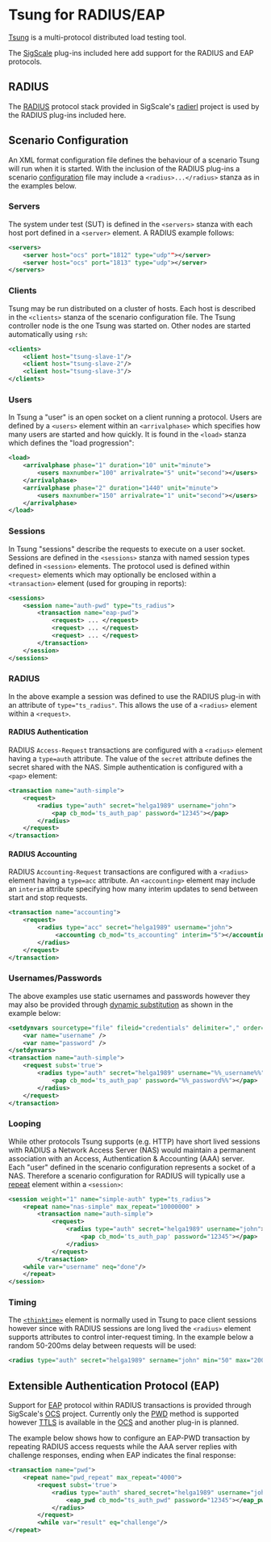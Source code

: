 #  Tsung for RADIUS/EAP

[Tsung](http://tsung.erlang-projects.org) is a multi-protocol
distributed load testing tool.

The [SigScale](http://www.sigscale.org) plug-ins included here add
support for the RADIUS and EAP protocols.

## RADIUS

The [RADIUS](https://tools.ietf.org/html/rfc2865) protocol stack provided
in SigScale's [radierl](http://github.com/sigscale/radierl) project is used by
the RADIUS plug-ins included here.

## Scenario Configuration
An XML format configuration file defines the behaviour of a scenario Tsung will
run when it is started.  With the inclusion of the RADIUS plug-ins a scenario
[configuration](http://tsung.erlang-projects.org/user_manual/configuration.html)
file may include a `<radius>...</radius>` stanza as in the examples below.

### Servers
The system under test (SUT) is defined in the `<servers>` stanza with each
host port defined in a `<server>` element. A RADIUS example follows:
```xml
<servers>
    <server host="ocs" port="1812" type="udp""></server>
    <server host="ocs" port="1813" type="udp"></server>
</servers>
```

### Clients
Tsung may be run distributed on a cluster of hosts. Each host is described
in the `<clients>` stanza of the scenario configuration file. The Tsung
controller node is the one Tsung was started on. Other nodes are started
automatically using `rsh`:
```xml
<clients>
    <client host="tsung-slave-1"/>
    <client host="tsung-slave-2"/>
    <client host="tsung-slave-3"/>
</clients>
```

### Users
In Tsung a "user" is an open socket on a client running a protocol.
Users are defined by a `<users>` element within an `<arrivalphase>`
which specifies how many users are started and how quickly. It is found
in the `<load>` stanza which defines the "load progression":
```xml
<load>
    <arrivalphase phase="1" duration="10" unit="minute">
        <users maxnumber="100" arrivalrate="5" unit="second"></users>
    </arrivalphase>
    <arrivalphase phase="2" duration="1440" unit="minute">
        <users maxnumber="150" arrivalrate="1" unit="second"></users>
    </arrivalphase>
</load>
```

### Sessions
In Tsung "sessions" describe the requests to execute on a user socket.
Sessions are defined in the `<sessions>` stanza with named session
types defined in `<session>` elements. The protocol used is defined
within `<request>` elements which may optionally be enclosed within
a `<transaction>` element (used for grouping in reports):
```xml
<sessions>
    <session name="auth-pwd" type="ts_radius">
        <transaction name="eap-pwd">
            <request> ... </request>
            <request> ... </request>
            <request> ... </request>
        </transaction>
    </session>
</sessions>
```

### RADIUS
In the above example a session was defined to use the RADIUS plug-in with
an attribute of `type="ts_radius"`. This allows the use of a `<radius>`
element within a `<request>`.

#### RADIUS Authentication
RADIUS `Access-Request` transactions are configured with a `<radius>`
element having a `type=auth` attribute. The value of the `secret`
attribute defines the secret shared with the NAS.  Simple authentication
is configured with a `<pap>` element:
```xml
<transaction name="auth-simple">
    <request>
        <radius type="auth" secret="helga1989" username="john">
            <pap cb_mod='ts_auth_pap' password="12345"></pap>
        </radius>
    </request>
</transaction>
```

#### RADIUS Accounting
RADIUS `Accounting-Request` transactions are configured with a `<radius>`
element having a `type=acc` attribute. An `<accounting>` element may include
an `interim` attribute specifying how many interim updates to send between
start and stop requests.
```xml
<transaction name="accounting">
    <request>
        <radius type="acc" secret="helga1989" username="john">
             <accounting cb_mod="ts_accounting" interim="5"></accounting>
        </radius>
    </request>
</transaction>
```

### Usernames/Passwords
The above examples use static usernames and passwords however they may also
be provided through
[dynamic substitution](http://tsung.erlang-projects.org/user_manual/conf-advanced-features.html#dynamic-substitutions)
as shown in the example below:
```xml
<setdynvars sourcetype="file" fileid="credentials" delimiter="," order="random">
    <var name="username" />
    <var name="password" />
</setdynvars>
<transaction name="auth-simple">
    <request subst='true'>
        <radius type="auth" secret="helga1989" username="%%_username%%">
            <pap cb_mod='ts_auth_pap' password="%%_password%%"></pap>
        </radius>
    </request>
</transaction>
```

### Looping
While other protocols Tsung supports (e.g. HTTP) have short lived sessions
with RADIUS a Network Access Server (NAS) would maintain a permanent
association with an Access, Authentication & Accounting (AAA) server. Each
"user" defined in the scenario configuration represents a socket of a NAS.
Therefore a scenario configuration for RADIUS will typically use a
[repeat](http://tsung.erlang-projects.org/user_manual/conf-advanced-features.html#repeat)
element within a `<session>`:
```xml
<session weight="1" name="simple-auth" type="ts_radius">
    <repeat name="nas-simple" max_repeat="10000000" >
        <transaction name="auth-simple">
            <request>
                <radius type="auth" secret="helga1989" username="john">
                    <pap cb_mod='ts_auth_pap' password="12345"></pap>
                </radius>
            </request>
        </transaction>
    <while var="username" neq="done"/>
    </repeat>
</session>
```

### Timing
The [`<thinktime>`](http://tsung.erlang-projects.org/user_manual/conf-sessions.html#thinktimes)
element is normally used in Tsung to pace client sessions however since with
RADIUS sessions are long lived the `<radius>` element supports attributes to
control inter-request timing. In the example below a random 50-200ms delay between
requests will be used:
```xml
<radius type="auth" secret="helga1989" sername="john" min="50" max="200" random="true">
```

## Extensible Authentication Protocol (EAP)
Support for [EAP](https://tools.ietf.org/html/rfc3748) protocol within RADIUS
transactions is provided through SigScale's [OCS](http://github.com/sigscale/ocs)
project. Currently only the [PWD](https://tools.ietf.org/html/rfc5931) method
is supported however [TTLS](https://tools.ietf.org/html/rfc5281) is available
in the [OCS](http://github.com/sigscale/ocs) and another plug-in is planned.

The example below shows how to configure an EAP-PWD transaction by repeating
RADIUS access requests while the AAA server replies with challenge responses,
ending when EAP indicates the final response:
```xml
<transaction name="pwd">
    <repeat name="pwd_repeat" max_repeat="4000">
        <request subst='true'>
            <radius type="auth" shared_secret="helga1989" username="john" result_var="result">
                <eap_pwd cb_mod="ts_auth_pwd" password="12345"></eap_pwd>
            </radius>
        </request>
        <while var="result" eq="challenge"/>
</repeat>
```

